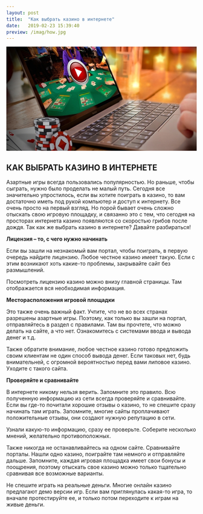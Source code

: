 ```yaml
---
layout: post
title:  "Как выбрать казино в интернете"
date:   2019-02-23 15:39:40
preview: /imag/how.jpg
---
```


![Picture 1](/imag/2.jpg)

## КАК ВЫБРАТЬ КАЗИНО В ИНТЕРНЕТЕ

Азартные игры всегда пользовались популярностью. Но раньше, чтобы сыграть, нужно было проделать не малый путь. Сегодня все значительно упростилось, если вы хотите поиграть в казино, то вам достаточно иметь под рукой компьютер и доступ к интернету. Все очень просто на первый взгляд. Но порой бывает очень сложно отыскать свою игровую площадку, и связанно это с тем, что сегодня на просторах интернета казино появляются со скоростью грибов после дождя. Так как же выбрать казино в интернете? Давайте разбираться! 

<strong>Лицензия – то, с чего нужно начинать</strong>

Если вы зашли на незнакомый вам портал, чтобы поиграть, в первую очередь найдите лицензию. Любое честное казино имеет такую. Если с этим возникают хоть какие-то проблемы, закрывайте сайт без размышлений. 

Посмотреть лицензию казино можно внизу главной страницы. Там отображается вся необходимая информация. 

<strong>Месторасположения игровой площадки</strong>

Это также очень важный факт. Учтите, что не во всех странах разрешены азартные игры. Поэтому, как только вы зашли на портал, отправляйтесь в раздел с правилами. Там вы прочтете, что можно делать на сайте, а что нет. Ознакомитесь с системами ввода и вывода денег и т.д. 

Также обратите внимание, любое честное казино готово предложить своим клиентам не один способ вывода денег. Если таковых нет, будь внимательней, с огромной вероятностью перед вами липовое казино. Уходите с такого сайта. 

<strong>Проверяйте и сравнивайте </strong>

В интернете никому нельзя верить. Запомните это правило. Всю полученную информацию из сети всегда проверяйте и сравнивайте. Если вы где-то почитали хорошие отзывы о казино, то не спешите сразу начинать там играть. Запомните, многие сайты проплачивают положительные отзывы, они создают нужную репутацию в сети.

Узнали какую-то информацию, сразу ее проверьте. Соберите несколько мнений, желательно противоположных. 

Также никогда не останавливайтесь на одном сайте. Сравнивайте порталы. Нашли одно казино, поиграйте там немного и отправляйте дальше. Запомните, каждая игровая площадка имеет свои бонусы и поощрения, поэтому отыскать свое казино можно только тщательно сравнивая все возможные варианты. 

Не спешите играть на реальные деньги. Многие онлайн казино предлагают демо версии игр. Если вам приглянулась какая-то игра, то вначале протестируйте ее, и только потом переходите к играм на живые деньги.
